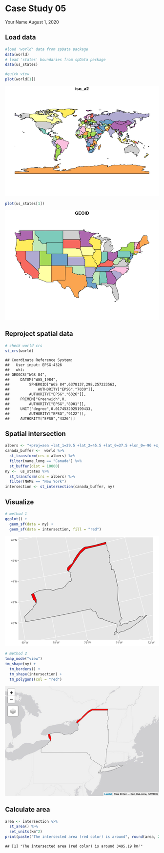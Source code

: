Case Study 05
================
Your Name
August 1, 2020

## Load data

``` r
#load 'world' data from spData package
data(world)  
# load 'states' boundaries from spData package
data(us_states)
```

``` r
#quick view 
plot(world[1]) 
```

![](case_study_05_files/figure-gfm/unnamed-chunk-2-1.png)<!-- -->

``` r
plot(us_states[1])
```

![](case_study_05_files/figure-gfm/unnamed-chunk-2-2.png)<!-- -->

## Reproject spatial data

``` r
# check world crs 
st_crs(world)
```

    ## Coordinate Reference System:
    ##   User input: EPSG:4326 
    ##   wkt:
    ## GEOGCS["WGS 84",
    ##     DATUM["WGS_1984",
    ##         SPHEROID["WGS 84",6378137,298.257223563,
    ##             AUTHORITY["EPSG","7030"]],
    ##         AUTHORITY["EPSG","6326"]],
    ##     PRIMEM["Greenwich",0,
    ##         AUTHORITY["EPSG","8901"]],
    ##     UNIT["degree",0.0174532925199433,
    ##         AUTHORITY["EPSG","9122"]],
    ##     AUTHORITY["EPSG","4326"]]

## Spatial intersection

``` r
albers <- "+proj=aea +lat_1=29.5 +lat_2=45.5 +lat_0=37.5 +lon_0=-96 +x_0=0 +y_0=0 +ellps=GRS80 +datum=NAD83 +units=m +no_defs"
canada_buffer <-  world %>% 
  st_transform(crs = albers) %>% 
  filter(name_long == "Canada") %>% 
  st_buffer(dist = 10000)
ny <-  us_states %>% 
  st_transform(crs = albers) %>% 
  filter(NAME == "New York")
intersection <- st_intersection(canada_buffer, ny)
```

## Visualize

``` r
# method 1
ggplot() +
  geom_sf(data = ny) +
  geom_sf(data = intersection, fill = "red")
```

![](case_study_05_files/figure-gfm/unnamed-chunk-5-1.png)<!-- -->

``` r
# method 2
tmap_mode("view")
tm_shape(ny) +
  tm_borders() +
  tm_shape(intersection) +
  tm_polygons(col = "red")
```

![](case_study_05_files/figure-gfm/unnamed-chunk-6-1.png)<!-- -->

## Calculate area

``` r
area <- intersection %>% 
  st_area() %>% 
  set_units(km^2)
print(paste("The intersected area (red color) is around", round(area, 2), "km\u00B2"))
```

    ## [1] "The intersected area (red color) is around 3495.19 km²"
